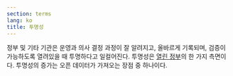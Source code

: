 ```yaml
---
section: terms
lang: ko
title: 투명성
---
```


정부 및 기타 기관은 운영과 의사 결정 과정이 잘 알려지고, 올바르게 기록되며, 검증이 가능하도록 열려있을 때 투명하다고 일컬어진다. 투명성은 [열린 정부](../open-government/)의 한 가지 측면이다. 투명성의 증가는 오픈 데이터가 가져오는 장점 중 하나이다.
